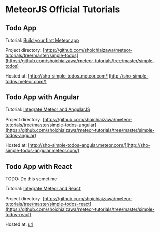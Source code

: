 MeteorJS Official Tutorials
============================

Todo App
--------

Tutorial: [Build your first Meteor app](https://www.meteor.com/tutorials/blaze/creating-an-app)

Project directory: [https://github.com/shoichiaizawa/meteor-tutorials/tree/master/simple-todos](https://github.com/shoichiaizawa/meteor-tutorials/tree/master/simple-todos)

Hosted at: [http://sho-simple-todos.meteor.com/](http://sho-simple-todos.meteor.com/)

Todo App with Angular
---------------------

Tutorial: [Integrate Meteor and AngularJS](https://www.meteor.com/tutorials/angular/creating-an-app)

Project directory: [https://github.com/shoichiaizawa/meteor-tutorials/tree/master/simple-todos-angular](https://github.com/shoichiaizawa/meteor-tutorials/tree/master/simple-todos-angular)

Hosted at: [http://sho-simple-todos-angular.meteor.com/](http://sho-simple-todos-angular.meteor.com/)

Todo App with React
-------------------

TODO: Do this sometime

Tutorial: [Integrate Meteor and React](https://www.meteor.com/tutorials/react/creating-an-app)

Project directory: [https://github.com/shoichiaizawa/meteor-tutorials/tree/master/simple-todos-react](https://github.com/shoichiaizawa/meteor-tutorials/tree/master/simple-todos-react)

Hosted at: [url](#)
